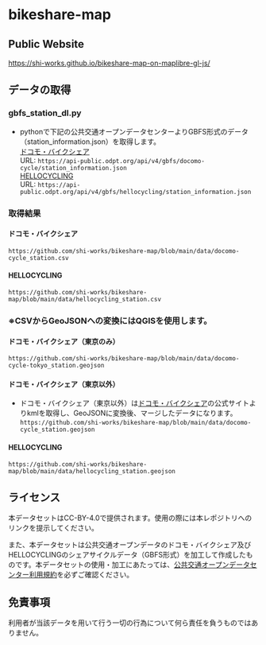 # bikeshare-map
## Public Website
https://shi-works.github.io/bikeshare-map-on-maplibre-gl-js/

## データの取得
### gbfs_station_dl.py
- pythonで下記の公共交通オープンデータセンターよりGBFS形式のデータ（station_information.json）を取得します。  
[ドコモ・バイクシェア](https://ckan.odpt.org/dataset/c_bikeshare_gbfs-d-nationwide-bikeshare/resource/addf55c2-d764-4d2c-9a89-f2a610663953)  
URL: `https://api-public.odpt.org/api/v4/gbfs/docomo-cycle/station_information.json`  
[HELLOCYCLING](https://ckan.odpt.org/dataset/c_bikeshare_gbfs-openstreet/resource/d45e9650-b243-4f5a-bda6-c2b0cb61e8a3)  
URL: `https://api-public.odpt.org/api/v4/gbfs/hellocycling/station_information.json`
### 取得結果
#### ドコモ・バイクシェア
`https://github.com/shi-works/bikeshare-map/blob/main/data/docomo-cycle_station.csv`
#### HELLOCYCLING
`https://github.com/shi-works/bikeshare-map/blob/main/data/hellocycling_station.csv`  

### ※CSVからGeoJSONへの変換にはQGISを使用します。
#### ドコモ・バイクシェア（東京のみ）
`https://github.com/shi-works/bikeshare-map/blob/main/data/docomo-cycle-tokyo_station.geojson`
#### ドコモ・バイクシェア（東京以外）
- ドコモ・バイクシェア（東京以外）は[ドコモ・バイクシェア](https://docomo-cycle.jp/)の公式サイトよりkmlを取得し、GeoJSONに変換後、マージしたデータになります。  
`https://github.com/shi-works/bikeshare-map/blob/main/data/docomo-cycle_station.geojson`
#### HELLOCYCLING
`https://github.com/shi-works/bikeshare-map/blob/main/data/hellocycling_station.geojson`  

## ライセンス
本データセットはCC-BY-4.0で提供されます。使用の際には本レポジトリへのリンクを提示してください。

また、本データセットは公共交通オープンデータのドコモ・バイクシェア及びHELLOCYCLINGのシェアサイクルデータ（GBFS形式）を加工して作成したものです。本データセットの使用・加工にあたっては、[公共交通オープンデータセンター利用規約](https://developer.odpt.org/terms/center_use_rules.html)を必ずご確認ください。

## 免責事項
利用者が当該データを用いて行う一切の行為について何ら責任を負うものではありません。
